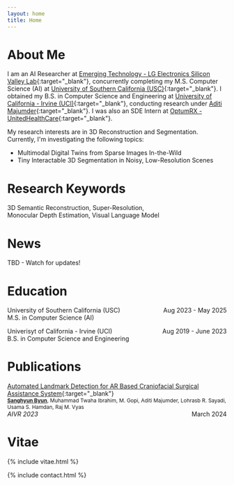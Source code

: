 ```yaml
---
layout: home
title: Home
---
```


# About Me

I am an AI Researcher at [Emerging Technology - LG Electronics Silicon Valley Lab](https://www.lg.com/us){:target="_blank"}, concurrently completing my M.S. Computer Science (AI) at [University of Southern California (USC)](https://viterbischool.usc.edu){:target="_blank"}. I obtained my B.S. in Computer Science and Engineering at [University of California - Irvine (UCI)](https://cs.ics.uci.edu){:target="_blank"}, conducting research under [Aditi Majumder](https://ics.uci.edu/~majumder/){:target="_blank"}. I was also an SDE Intern at [OptumRX - UnitedHealthCare](https://www2.optumrx.com){:target="_blank"}.

My research interests are in 3D Reconstruction and Segmentation. Currently, I'm investigating the following topics:
- Multimodal Digital Twins from Sparse Images In-the-Wild
- Tiny Interactable 3D Segmentation in Noisy, Low-Resolution Scenes

# Research Keywords
3D Semantic Reconstruction, Super-Resolution, Monocular Depth Estimation, Visual Language Model

# News
TBD - Watch for updates!

# Education
University of Southern California (USC)
<span style="float:right;">Aug 2023 - May 2025</span>
<br/>
<span style="color:var(--color-text-highlight)">M.S. in Computer Science (AI)</span>

Univerisyt of California - Irvine (UCI)
<span style="float:right;">Aug 2019 - June 2023</span>
<br/>
<span style="color:var(--color-text-highlight)">B.S. in Computer Science and Engineering</span>

# Publications
[Automated Landmark Detection for AR Based Craniofacial Surgical Assistance System](https://link.springer.com/chapter/10.1007/978-981-99-9018-4_5){:target="_blank"}
<br/>
<span style="font-size:0.85em"><u><b>Sanghyun Byun</b></u>, Muhammad Twaha Ibrahim, M. Gopi, Aditi Majumder, Lohrasb R. Sayadi, Usama S. Hamdan, Raj M. Vyas</span>
<br/>
<i>AIVR 2023</i>
<span style="float:right;">March 2024</span>

# Vitae
{% include vitae.html %}

{% include contact.html %}